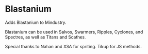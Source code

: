 # Blastanium
Adds Blastanium to Mindustry.

Blastanium can be used in Salvos, Swarmers, Ripples, Cyclones, and Spectres, as well as Titans and Scathes.

Special thanks to Nahan and XSA for spriting. Tikup for JS methods.